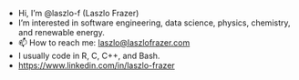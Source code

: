 - Hi, I’m @laszlo-f (Laszlo Frazer)
- I’m interested in software engineering, data science, physics, chemistry, and renewable energy.
- 📫 How to reach me: laszlo@laszlofrazer.com
- I usually code in R, C, C++, and Bash.
- https://www.linkedin.com/in/laszlo-frazer

<!---
laszlo-f/laszlo-f is a ✨ special ✨ repository because its `README.md` (this file) appears on your GitHub profile.
You can click the Preview link to take a look at your changes.
--->
